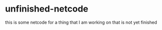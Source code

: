 # unfinished-netcode
this is some netcode for a thing that I am working on that is not yet finished
